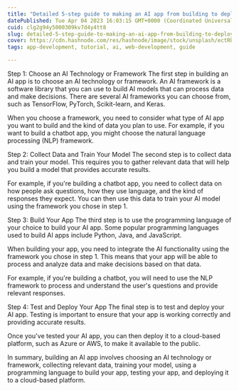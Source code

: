 ```yaml
---
title: "Detailed 5-step guide to making an AI app from building to deploying"
datePublished: Tue Apr 04 2023 16:03:15 GMT+0000 (Coordinated Universal Time)
cuid: clg2g94y5000309kv7d4y4tt8
slug: detailed-5-step-guide-to-making-an-ai-app-from-building-to-deploying
cover: https://cdn.hashnode.com/res/hashnode/image/stock/unsplash/ectRUZRYrYk/upload/522173c97986a0bae2577dea1a4ea1a5.jpeg
tags: app-development, tutorial, ai, web-development, guide

---
```


Step 1: Choose an AI Technology or Framework The first step in building an AI app is to choose an AI technology or framework. An AI framework is a software library that you can use to build AI models that can process data and make decisions. There are several AI frameworks you can choose from, such as TensorFlow, PyTorch, Scikit-learn, and Keras.

When you choose a framework, you need to consider what type of AI app you want to build and the kind of data you plan to use. For example, if you want to build a chatbot app, you might choose the natural language processing (NLP) framework.

Step 2: Collect Data and Train Your Model The second step is to collect data and train your model. This requires you to gather relevant data that will help you build a model that provides accurate results.

For example, if you're building a chatbot app, you need to collect data on how people ask questions, how they use language, and the kind of responses they expect. You can then use this data to train your AI model using the framework you chose in step 1.

Step 3: Build Your App The third step is to use the programming language of your choice to build your AI app. Some popular programming languages used to build AI apps include Python, Java, and JavaScript.

When building your app, you need to integrate the AI functionality using the framework you chose in step 1. This means that your app will be able to process and analyze data and make decisions based on that data.

For example, if you're building a chatbot, you will need to use the NLP framework to process and understand the user's questions and provide relevant responses.

Step 4: Test and Deploy Your App The final step is to test and deploy your AI app. Testing is important to ensure that your app is working correctly and providing accurate results.

Once you've tested your AI app, you can then deploy it to a cloud-based platform, such as Azure or AWS, to make it available to the public.

In summary, building an AI app involves choosing an AI technology or framework, collecting relevant data, training your model, using a programming language to build your app, testing your app, and deploying it to a cloud-based platform.